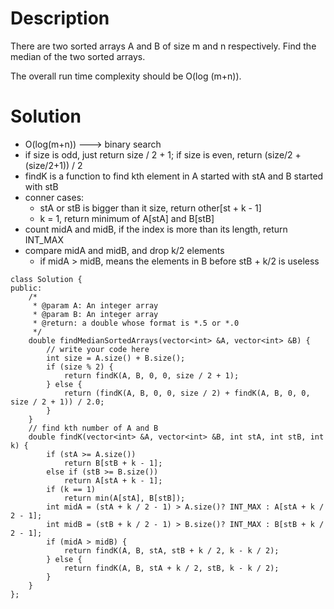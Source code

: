 # Description

There are two sorted arrays A and B of size m and n respectively. Find the median of the two sorted arrays.

The overall run time complexity should be O(log (m+n)).

# Solution

- O(log(m+n)) ---> binary search
- if size is odd, just return size / 2 + 1; if size is even, return (size/2 + (size/2+1)) / 2
- findK is a function to find kth element in A started with stA and B started with stB
- conner cases: 
  - stA or stB is bigger than it size, return other[st + k - 1]
  - k = 1, return minimum of A[stA] and B[stB]
- count midA and midB, if the index is more than its length, return INT_MAX
- compare midA and midB, and drop k/2 elements
  - if midA > midB, means the elements in B before stB + k/2 is useless
  
```
class Solution {
public:
    /*
     * @param A: An integer array
     * @param B: An integer array
     * @return: a double whose format is *.5 or *.0
     */
    double findMedianSortedArrays(vector<int> &A, vector<int> &B) {
        // write your code here
        int size = A.size() + B.size();
        if (size % 2) {
            return findK(A, B, 0, 0, size / 2 + 1);
        } else {
            return (findK(A, B, 0, 0, size / 2) + findK(A, B, 0, 0, size / 2 + 1)) / 2.0;
        }
    }
    // find kth number of A and B
    double findK(vector<int> &A, vector<int> &B, int stA, int stB, int k) {
        if (stA >= A.size())
            return B[stB + k - 1];
        else if (stB >= B.size())
            return A[stA + k - 1];
        if (k == 1)
            return min(A[stA], B[stB]);
        int midA = (stA + k / 2 - 1) > A.size()? INT_MAX : A[stA + k / 2 - 1];
        int midB = (stB + k / 2 - 1) > B.size()? INT_MAX : B[stB + k / 2 - 1];
        if (midA > midB) {
            return findK(A, B, stA, stB + k / 2, k - k / 2);
        } else {
            return findK(A, B, stA + k / 2, stB, k - k / 2);
        }
    }
};
```
